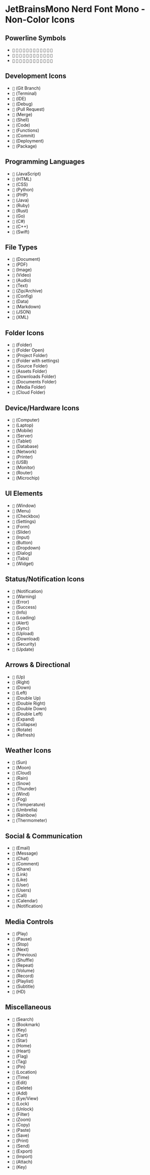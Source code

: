 # JetBrainsMono Nerd Font Mono - Non-Color Icons

## Powerline Symbols
- `󰀀` `󰀁` `󰀂` `󰀃` `󰀄` `󰀅` `󰀆` `󰀇` `󰀈` `󰀉` `󰀊` `󰀋`
- `󰀌` `󰀍` `󰀎` `󰀏` `󰀐` `󰀑` `󰀒` `󰀓` `󰀔` `󰀕` `󰀖` `󰀗`
- `󰀘` `󰀙` `󰀚` `󰀛` `󰀜` `󰀝` `󰀞` `󰀟` `󰀠` `󰀡` `󰀢` `󰀣`

## Development Icons
- `󰅱` (Git Branch)
- `󰐾` (Terminal)
- `󰲋` (IDE)
- `󰲔` (Debug)
- `󰟓` (Pull Request)
- `󰛖` (Merge)
- `󰧪` (Shell)
- `󰜴` (Code)
- `󰈚` (Functions)
- `󰄬` (Commit)
- `󰓆` (Deployment)
- `󰞲` (Package)

## Programming Languages
- `󰝷` (JavaScript)
- `󰌠` (HTML)
- `󰄳` (CSS)
- `󱘗` (Python)
- `󰐩` (PHP)
- `󰛥` (Java)
- `󰧨` (Ruby)
- `󰴩` (Rust)
- `󰯱` (Go)
- `󰯫` (C#)
- `󰙱` (C++)
- `󰐷` (Swift)

## File Types
- `󰈙` (Document)
- `󰧮` (PDF)
- `󰟒` (Image)
- `󰨞` (Video)
- `󰎕` (Audio)
- `󰈧` (Text)
- `󰗚` (Zip/Archive)
- `󱉽` (Config)
- `󰚲` (Data)
- `󰙎` (Markdown)
- `󰌨` (JSON)
- `󰒓` (XML)

## Folder Icons
- `󰉋` (Folder)
- `󰝰` (Folder Open)
- `󰾟` (Project Folder)
- `󰉒` (Folder with settings)
- `󰷈` (Source Folder)
- `󰋑` (Assets Folder)
- `󰵮` (Downloads Folder)
- `󰪶` (Documents Folder)
- `󰡯` (Media Folder)
- `󰋙` (Cloud Folder)

## Device/Hardware Icons
- `󰇄` (Computer)
- `󰄘` (Laptop)
- `󰟜` (Mobile)
- `󰤂` (Server)
- `󰐿` (Tablet)
- `󰋊` (Database)
- `󰬧` (Network)
- `󰖩` (Printer)
- `󰋳` (USB)
- `󰨜` (Monitor)
- `󰤱` (Router)
- `󰭹` (Microchip)

## UI Elements
- `󰠗` (Window)
- `󰍺` (Menu)
- `󰀻` (Checkbox)
- `󰒔` (Settings)
- `󰋽` (Form)
- `󱔯` (Slider)
- `󰌏` (Input)
- `󰍟` (Button)
- `󰍼` (Dropdown)
- `󰍯` (Dialog)
- `󰌆` (Tabs)
- `󰤮` (Widget)

## Status/Notification Icons
- `󰌑` (Notification)
- `󰫈` (Warning)
- `󰀨` (Error)
- `󰄲` (Success)
- `󰄫` (Info)
- `󰵺` (Loading)
- `󰂝` (Alert)
- `󰔏` (Sync)
- `󰄭` (Upload)
- `󰇚` (Download)
- `󰩕` (Security)
- `󰄱` (Update)

## Arrows & Directional
- `󰁜` (Up)
- `󰁝` (Right)
- `󰁞` (Down)
- `󰁍` (Left)
- `󰁊` (Double Up)
- `󰁋` (Double Right)
- `󰁌` (Double Down)
- `󰁉` (Double Left)
- `󰞉` (Expand)
- `󰼱` (Collapse)
- `󰘂` (Rotate)
- `󰙁` (Refresh)

## Weather Icons
- `󰖔` (Sun)
- `󰖙` (Moon)
- `󰖐` (Cloud)
- `󰼳` (Rain)
- `󰖓` (Snow)
- `󰙾` (Thunder)
- `󰼰` (Wind)
- `󰼱` (Fog)
- `󰿣` (Temperature)
- `󰼁` (Umbrella)
- `󰖑` (Rainbow)
- `󰔷` (Thermometer)

## Social & Communication
- `󰇮` (Email)
- `󰭹` (Message)
- `󱘖` (Chat)
- `󰏲` (Comment)
- `󰀉` (Share)
- `󰸬` (Link)
- `󰞋` (Like)
- `󰙏` (User)
- `󰜋` (Users)
- `󰭻` (Call)
- `󰈎` (Calendar)
- `󰭕` (Notification)

## Media Controls
- `󰐊` (Play)
- `󰏤` (Pause)
- `󰓛` (Stop)
- `󰒮` (Next)
- `󰒭` (Previous)
- `󰋌` (Shuffle)
- `󰑖` (Repeat)
- `󰕾` (Volume)
- `󰇰` (Record)
- `󰎄` (Playlist)
- `󰳢` (Subtitle)
- `󱐫` (HD)

## Miscellaneous
- `󰈈` (Search)
- `󰚩` (Bookmark)
- `󱁤` (Key)
- `󰜮` (Cart)
- `󰈀` (Star)
- `󰍹` (Home)
- `󰥢` (Heart)
- `󰉶` (Flag)
- `󰉋` (Tag)
- `󰐰` (Pin)
- `󰘎` (Location)
- `󰀀` (Time)
- `󰈭` (Edit)
- `󰩺` (Delete)
- `󰋽` (Add)
- `󰣙` (Eye/View)
- `󰃤` (Lock)
- `󰃥` (Unlock)
- `󰝒` (Filter)
- `󰗕` (Zoom)
- `󰐾` (Copy)
- `󰆏` (Paste)
- `󰧧` (Save)
- `󰄾` (Print)
- `󰎫` (Send)
- `󰔍` (Export)
- `󰔧` (Import)
- `󰗘` (Attach)
- `󱁤` (Key)
